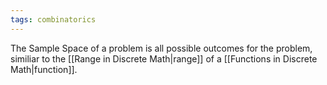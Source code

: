 ```yaml
---
tags: combinatorics
---
```

The Sample Space of a problem is all possible outcomes for the problem, similiar to the [[Range in Discrete Math|range]] of a [[Functions in Discrete Math|function]].